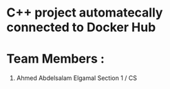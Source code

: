 # C++ project automatecally connected to Docker Hub 
# Team Members : 
  1. Ahmed Abdelsalam Elgamal Section 1 / CS
